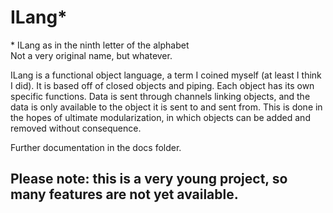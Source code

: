 # ILang\*

\* ILang as in the ninth letter of the alphabet <br>
Not a very original name,  but whatever.
<br>

ILang is a functional object language, a term I coined myself (at least I think I did). It is based off of closed objects and 
piping. Each object has its own specific functions. Data is sent through channels linking objects, and the data is only
available to the object it is sent to and sent from. This is done in the hopes of ultimate modularization, in which objects can be
added and removed without consequence.
<br>

Further documentation in the docs folder.
<br>

## Please note: this is a very young project, so many features are not yet available.
